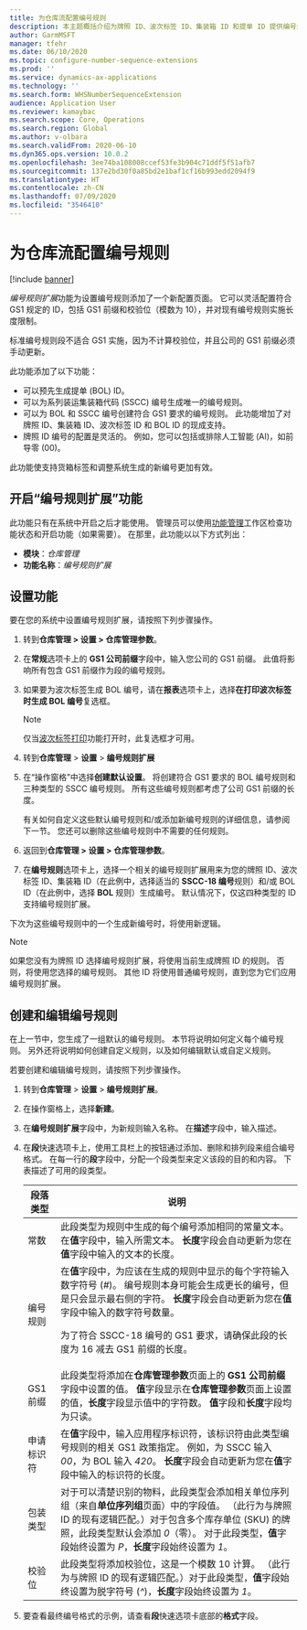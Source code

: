 ```yaml
---
title: 为仓库流配置编号规则
description: 本主题概括介绍为牌照 ID、波次标签 ID、集装箱 ID 和提单 ID 提供编号规则扩展的功能。
author: GarmMSFT
manager: tfehr
ms.date: 06/10/2020
ms.topic: configure-number-sequence-extensions
ms.prod: ''
ms.service: dynamics-ax-applications
ms.technology: ''
ms.search.form: WHSNumberSequenceExtension
audience: Application User
ms.reviewer: kamaybac
ms.search.scope: Core, Operations
ms.search.region: Global
ms.author: v-olbara
ms.search.validFrom: 2020-06-10
ms.dyn365.ops.version: 10.0.2
ms.openlocfilehash: 3ee74ba108008ccef53fe3b904c71ddf5f51afb7
ms.sourcegitcommit: 137e2bd30f0a85bd2e1baf1cf16b993edd2094f9
ms.translationtype: HT
ms.contentlocale: zh-CN
ms.lasthandoff: 07/09/2020
ms.locfileid: "3546410"
---
```

# <a name="configure-number-sequences-for-warehouse-flows"></a>为仓库流配置编号规则

[!include [banner](../includes/banner.md)]

*编号规则扩展*功能为设置编号规则添加了一个新配置页面。 它可以灵活配置符合 GS1 规定的 ID，包括 GS1 前缀和校验位（模数为 10），并对现有编号规则实施长度限制。

标准编号规则段不适合 GS1 实施，因为不计算校验位，并且公司的 GS1 前缀必须手动更新。

此功能添加了以下功能：

- 可以预先生成提单 (BOL) ID。
- 可以为系列装运集装箱代码 (SSCC) 编号生成唯一的编号规则。
- 可以为 BOL 和 SSCC 编号创建符合 GS1 要求的编号规则。 此功能增加了对牌照 ID、集装箱 ID、波次标签 ID 和 BOL ID 的现成支持。
- 牌照 ID 编号的配置是灵活的。 例如，您可以包括或排除人工智能 (AI)，如前导零 (00)。

此功能使支持货箱标签和调整系统生成的新编号更加有效。

## <a name="turn-on-the-number-sequence-extensions-feature"></a>开启“编号规则扩展”功能

此功能只有在系统中开启之后才能使用。 管理员可以使用[功能管理](../../fin-ops-core/fin-ops/get-started/feature-management/feature-management-overview.md)工作区检查功能状态和开启功能（如果需要）。 在那里，此功能以以下方式列出：

- **模块**：*仓库管理*
- **功能名称**：*编号规则扩展*

## <a name="set-up-the-feature"></a>设置功能

要在您的系统中设置编号规则扩展，请按照下列步骤操作。

1. 转到**仓库管理 \> 设置 \> 仓库管理参数**。
1. 在**常规**选项卡上的 **GS1 公司前缀**字段中，输入您公司的 GS1 前缀。 此值将影响所有包含 GS1 前缀作为段的编号规则。
1. 如果要为波次标签生成 BOL 编号，请在**报表**选项卡上，选择**在打印波次标签时生成 BOL 编号**复选框。

    > [!NOTE]
    > 仅当[波次标签打印](configure-wave-label-printing.md)功能打开时，此复选框才可用。

1. 转到**仓库管理** \> **设置** \> **编号规则扩展**
1. 在“操作窗格”中选择**创建默认设置**。 将创建符合 GS1 要求的 BOL 编号规则和三种类型的 SSCC 编号规则。 所有这些编号规则都考虑了公司 GS1 前缀的长度。

    有关如何自定义这些默认编号规则和/或添加新编号规则的详细信息，请参阅下一节。 您还可以删除这些编号规则中不需要的任何规则。

1. 返回到**仓库管理 \> 设置 \> 仓库管理参数**。
1. 在**编号规则**选项卡上，选择一个相关的编号规则扩展用来为您的牌照 ID、波次标签 ID、集装箱 ID（在此例中，选择适当的 **SSCC-18 编号**规则）和/或 BOL ID（在此例中，选择 **BOL** 规则）生成编号。 默认情况下，仅这四种类型的 ID 支持编号规则扩展。

下次为这些编号规则中的一个生成新编号时，将使用新逻辑。

> [!NOTE]
> 如果您没有为牌照 ID 选择编号规则扩展，将使用当前生成牌照 ID 的规则。 否则，将使用您选择的编号规则。 其他 ID 将使用普通编号规则，直到您为它们应用编号规则扩展。

## <a name="create-and-edit-number-sequences"></a>创建和编辑编号规则

在上一节中，您生成了一组默认的编号规则。 本节将说明如何定义每个编号规则。 另外还将说明如何创建自定义规则，以及如何编辑默认或自定义规则。

若要创建和编辑编号规则，请按照下列步骤操作。

1. 转到**仓库管理** \> **设置** \> **编号规则扩展**。
1. 在操作窗格上，选择**新建**。
1. 在**编号规则扩展**字段中，为新规则输入名称。 在**描述**字段中，输入描述。
1. 在**段**快速选项卡上，使用工具栏上的按钮通过添加、删除和排列段来组合编号格式。 在每一行的**段**字段中，分配一个段类型来定义该段的目的和内容。 下表描述了可用的段类型。

    | 段落类型 | 说明 |
    |---|---|
    | 常数 | 此段类型为规则中生成的每个编号添加相同的常量文本。 在**值**字段中，输入所需文本。 **长度**字段会自动更新为您在**值**字段中输入的文本的长度。 |
    | 编号规则 | 在**值**字段中，为应该在生成的规则中显示的每个字符输入数字符号 (*\#*)。 编号规则本身可能会生成更长的编号，但是只会显示最右侧的字符。 **长度**字段会自动更新为您在**值**字段中输入的数字符号数量。<p>为了符合 SSCC-18 编号的 GS1 要求，请确保此段的长度为 16 减去 GS1 前缀的长度。</p> |
    | GS1 前缀 | 此段类型将添加在**仓库管理参数**页面上的 **GS1 公司前缀**字段中设置的值。 **值**字段显示在**仓库管理参数**页面上设置的值，**长度**字段显示值中的字符数。 **值**字段和**长度**字段均为只读。 |
    | 申请标识符 | 在**值**字段中，输入应用程序标识符，该标识符由此类型编号规则的相关 GS1 政策指定。 例如，为 SSCC 输入 *00*，为 BOL 输入 *420*。 **长度**字段会自动更新为您在**值**字段中输入的标识符的长度。 |
    | 包装类型 | 对于可以清楚识别的物料，此段类型会添加相关单位序列组（来自**单位序列组**页面）中的字段值。 （此行为与牌照 ID 的现有逻辑匹配。）对于包含多个库存单位 (SKU) 的牌照，此段类型默认会添加 *0*（零）。 对于此段类型，**值**字段始终设置为 *P*，**长度**字段始终设置为 *1*。|
    | 校验位 | 此段类型将添加校验位，这是一个模数 10 计算。 （此行为与牌照 ID 的现有逻辑匹配。）对于此段类型，**值**字段始终设置为脱字符号 (*^*)，**长度**字段始终设置为 *1*。 |

1. 要查看最终编号格式的示例，请查看**段**快速选项卡底部的**格式**字段。
